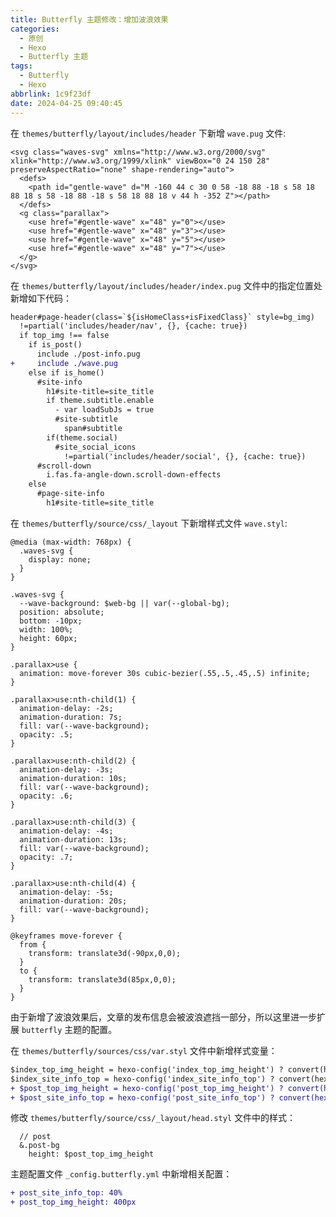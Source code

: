 ```yaml
---
title: Butterfly 主题修改：增加波浪效果
categories:
  - 原创
  - Hexo
  - Butterfly 主题
tags:
  - Butterfly
  - Hexo
abbrlink: 1c9f23df
date: 2024-04-25 09:40:45
---
```


在 `themes/butterfly/layout/includes/header` 下新增 `wave.pug` 文件:

```pug
<svg class="waves-svg" xmlns="http://www.w3.org/2000/svg" xlink="http://www.w3.org/1999/xlink" viewBox="0 24 150 28" preserveAspectRatio="none" shape-rendering="auto">
  <defs>
    <path id="gentle-wave" d="M -160 44 c 30 0 58 -18 88 -18 s 58 18 88 18 s 58 -18 88 -18 s 58 18 88 18 v 44 h -352 Z"></path>
  </defs>
  <g class="parallax">
    <use href="#gentle-wave" x="48" y="0"></use>
    <use href="#gentle-wave" x="48" y="3"></use>
    <use href="#gentle-wave" x="48" y="5"></use>
    <use href="#gentle-wave" x="48" y="7"></use>
  </g>
</svg>
```

在 `themes/butterfly/layout/includes/header/index.pug` 文件中的指定位置处新增如下代码：

```diff
header#page-header(class=`${isHomeClass+isFixedClass}` style=bg_img)
  !=partial('includes/header/nav', {}, {cache: true})
  if top_img !== false
    if is_post()
      include ./post-info.pug
+     include ./wave.pug
    else if is_home() 
      #site-info
        h1#site-title=site_title
        if theme.subtitle.enable
          - var loadSubJs = true
          #site-subtitle
            span#subtitle
        if(theme.social)
          #site_social_icons
            !=partial('includes/header/social', {}, {cache: true})
      #scroll-down
        i.fas.fa-angle-down.scroll-down-effects
    else
      #page-site-info
        h1#site-title=site_title
```

在 `themes/butterfly/source/css/_layout` 下新增样式文件 `wave.styl`:

```styl
@media (max-width: 768px) {
  .waves-svg {
    display: none;
  }
}

.waves-svg {
  --wave-background: $web-bg || var(--global-bg);
  position: absolute;
  bottom: -10px;
  width: 100%;
  height: 60px;
}

.parallax>use {
  animation: move-forever 30s cubic-bezier(.55,.5,.45,.5) infinite;
}

.parallax>use:nth-child(1) {
  animation-delay: -2s;
  animation-duration: 7s;
  fill: var(--wave-background);
  opacity: .5;
}

.parallax>use:nth-child(2) {
  animation-delay: -3s;
  animation-duration: 10s;
  fill: var(--wave-background);
  opacity: .6;
}

.parallax>use:nth-child(3) {
  animation-delay: -4s;
  animation-duration: 13s;
  fill: var(--wave-background);
  opacity: .7;
}

.parallax>use:nth-child(4) {
  animation-delay: -5s;
  animation-duration: 20s;
  fill: var(--wave-background);
}

@keyframes move-forever {
  from {
    transform: translate3d(-90px,0,0);
  }
  to {
    transform: translate3d(85px,0,0);
  }
}
```

由于新增了波浪效果后，文章的发布信息会被波浪遮挡一部分，所以这里进一步扩展 `butterfly` 主题的配置。

在 `themes/butterfly/sources/css/var.styl` 文件中新增样式变量：

```diff
$index_top_img_height = hexo-config('index_top_img_height') ? convert(hexo-config('index_top_img_height')) : 100vh
$index_site_info_top = hexo-config('index_site_info_top') ? convert(hexo-config('index_site_info_top')) : 43%
+ $post_top_img_height = hexo-config('post_top_img_height') ? convert(hexo-config('post_top_img_height')) : 400px
+ $post_site_info_top = hexo-config('post_site_info_top') ? convert(hexo-config('post_site_info_top')) : 30%
```

修改 `themes/butterfly/source/css/_layout/head.styl` 文件中的样式：

```styl
  // post
  &.post-bg
    height: $post_top_img_height
```

主题配置文件 `_config.butterfly.yml` 中新增相关配置：

```diff
+ post_site_info_top: 40%
+ post_top_img_height: 400px
```
